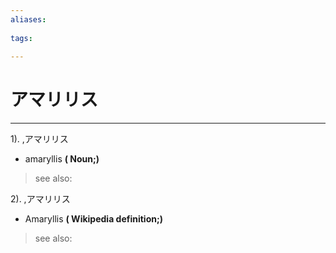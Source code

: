 ```yaml
---
aliases:
    
tags:
    
---
```


# アマリリス
---
1).
,アマリリス

- amaryllis
**( Noun;)**
> see also: 
            
2).
,アマリリス

- Amaryllis
**( Wikipedia definition;)**
> see also: 
            